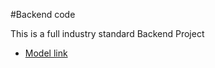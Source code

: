 #Backend code

This is a full industry standard Backend Project
- [Model link](https://app.eraser.io/workspace/YtPqZ1VogxGy1jzIDkzj)